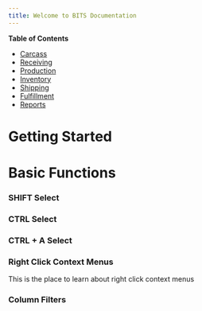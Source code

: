 ```yaml
---
title: Welcome to BITS Documentation
---
```

**Table of Contents**
- [Carcass](./carcass.html)
- [Receiving](./receiving.html)
- [Production](./production.html)
- [Inventory](./inventory.html)
- [Shipping](./shipping.html)
- [Fulfillment](./fulfillment.html)
- [Reports](./reports.html)

# Getting Started


# Basic Functions

### SHIFT Select

### CTRL Select 

### CTRL + A Select

### Right Click Context Menus
This is the place to learn about right click context menus

### Column Filters
